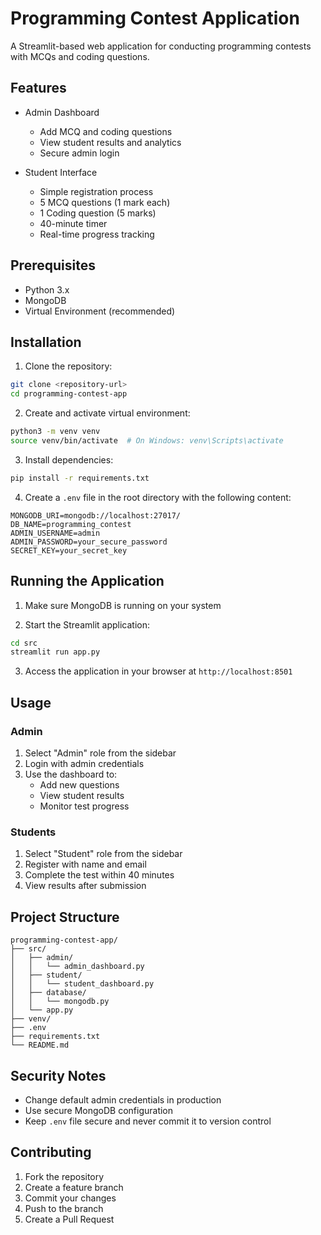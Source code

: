 # Programming Contest Application

A Streamlit-based web application for conducting programming contests with MCQs and coding questions.

## Features

- Admin Dashboard
  - Add MCQ and coding questions
  - View student results and analytics
  - Secure admin login

- Student Interface
  - Simple registration process
  - 5 MCQ questions (1 mark each)
  - 1 Coding question (5 marks)
  - 40-minute timer
  - Real-time progress tracking

## Prerequisites

- Python 3.x
- MongoDB
- Virtual Environment (recommended)

## Installation

1. Clone the repository:
```bash
git clone <repository-url>
cd programming-contest-app
```

2. Create and activate virtual environment:
```bash
python3 -m venv venv
source venv/bin/activate  # On Windows: venv\Scripts\activate
```

3. Install dependencies:
```bash
pip install -r requirements.txt
```

4. Create a `.env` file in the root directory with the following content:
```
MONGODB_URI=mongodb://localhost:27017/
DB_NAME=programming_contest
ADMIN_USERNAME=admin
ADMIN_PASSWORD=your_secure_password
SECRET_KEY=your_secret_key
```

## Running the Application

1. Make sure MongoDB is running on your system

2. Start the Streamlit application:
```bash
cd src
streamlit run app.py
```

3. Access the application in your browser at `http://localhost:8501`

## Usage

### Admin
1. Select "Admin" role from the sidebar
2. Login with admin credentials
3. Use the dashboard to:
   - Add new questions
   - View student results
   - Monitor test progress

### Students
1. Select "Student" role from the sidebar
2. Register with name and email
3. Complete the test within 40 minutes
4. View results after submission

## Project Structure

```
programming-contest-app/
├── src/
│   ├── admin/
│   │   └── admin_dashboard.py
│   ├── student/
│   │   └── student_dashboard.py
│   ├── database/
│   │   └── mongodb.py
│   └── app.py
├── venv/
├── .env
├── requirements.txt
└── README.md
```

## Security Notes

- Change default admin credentials in production
- Use secure MongoDB configuration
- Keep `.env` file secure and never commit it to version control

## Contributing

1. Fork the repository
2. Create a feature branch
3. Commit your changes
4. Push to the branch
5. Create a Pull Request 